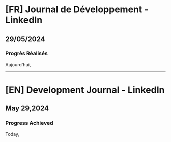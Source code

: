 # [FR] Journal de Développement - LinkedIn

## 29/05/2024

### Progrès Réalisés

Aujourd'hui,

---

# [EN] Development Journal - LinkedIn

## May 29,2024

### Progress Achieved

Today,
